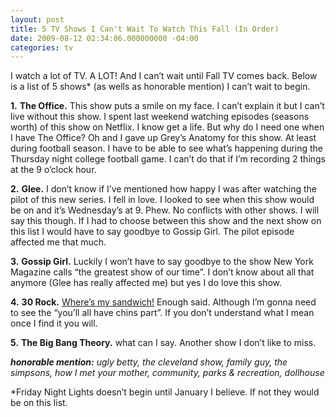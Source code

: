 ```yaml
---
layout: post
title: 5 TV Shows I Can't Wait To Watch This Fall (In Order)
date: 2009-08-12 02:34:06.000000000 -04:00
categories: tv
---
```

<p>I watch a lot of TV. A LOT! And I can&#8217;t wait until Fall TV comes back. Below is a list of 5 shows* (as wells as honorable mention) I can&#8217;t wait to begin.</p>
<p><b>1.</b>  <b>The Office.</b> This show puts a smile on my face. I can&#8217;t explain it but I can&#8217;t live without this show. I spent last weekend watching episodes (seasons worth) of this show on Netflix. I know get a life. But why do I need one when I have The Office? Oh and I gave up Grey&#8217;s Anatomy for this show. At least during football season. I have to be able to see what&#8217;s happening during the Thursday night college football game. I can&#8217;t do that if I&#8217;m recording 2 things at the 9&#160;o&#8217;clock hour.</p>
<p><b>2.</b>  <b>Glee.</b> I don&#8217;t know if I&#8217;ve mentioned how happy I was after watching the pilot of this new series. I fell in love. I looked to see when this show would be on and it&#8217;s Wednesday&#8217;s at 9. Phew. No conflicts with other shows. I will say this though. If I had to choose between this show and the next show on this list I would have to say goodbye to Gossip Girl. The pilot episode affected me that much.</p>
<p><b>3.</b>  <b>Gossip Girl.</b> Luckily I won&#8217;t have to say goodbye to the show New York Magazine calls &#8220;the greatest show of our time&#8221;. I don&#8217;t know about all that anymore (Glee has really affected me) but yes I do love this show.</p>
<p><b>4.</b>  <b>30 Rock.</b> <a href="http://www.youtube.com/watch?v=ck1SP2vzBuY" target="_blank">Where&#8217;s my sandwich!</a> Enough said. Although I&#8217;m gonna need to see the &#8220;you&#8217;ll all have chins part&#8221;. If you don&#8217;t understand what I mean once I find it you will.</p>
<p><b>5.</b>  <b>The Big Bang Theory.</b> what can I say.  Another show I don&#8217;t like to miss.</p>
<p><i><b>honorable mention:</b> ugly betty, the cleveland show, family guy, the simpsons, how I met your mother, community, parks &amp; recreation, dollhouse</i></p>
<p>*Friday Night Lights doesn&#8217;t begin until January I believe. If not they would be on this list.</p>
